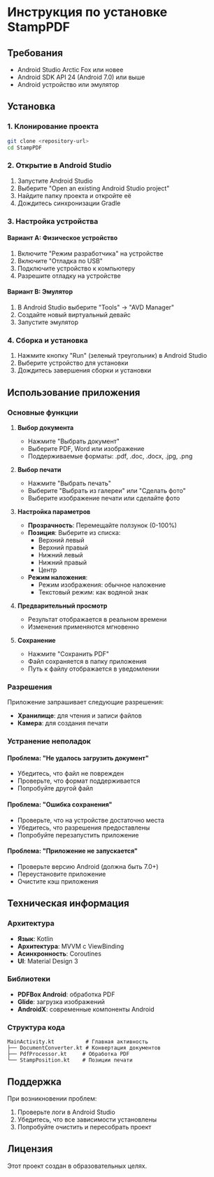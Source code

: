 # Инструкция по установке StampPDF

## Требования

- Android Studio Arctic Fox или новее
- Android SDK API 24 (Android 7.0) или выше
- Android устройство или эмулятор

## Установка

### 1. Клонирование проекта

```bash
git clone <repository-url>
cd StampPDF
```

### 2. Открытие в Android Studio

1. Запустите Android Studio
2. Выберите "Open an existing Android Studio project"
3. Найдите папку проекта и откройте её
4. Дождитесь синхронизации Gradle

### 3. Настройка устройства

#### Вариант A: Физическое устройство
1. Включите "Режим разработчика" на устройстве
2. Включите "Отладка по USB"
3. Подключите устройство к компьютеру
4. Разрешите отладку на устройстве

#### Вариант B: Эмулятор
1. В Android Studio выберите "Tools" → "AVD Manager"
2. Создайте новый виртуальный девайс
3. Запустите эмулятор

### 4. Сборка и установка

1. Нажмите кнопку "Run" (зеленый треугольник) в Android Studio
2. Выберите устройство для установки
3. Дождитесь завершения сборки и установки

## Использование приложения

### Основные функции

1. **Выбор документа**
   - Нажмите "Выбрать документ"
   - Выберите PDF, Word или изображение
   - Поддерживаемые форматы: .pdf, .doc, .docx, .jpg, .png

2. **Выбор печати**
   - Нажмите "Выбрать печать"
   - Выберите "Выбрать из галереи" или "Сделать фото"
   - Выберите изображение печати или сделайте фото

3. **Настройка параметров**
   - **Прозрачность**: Перемещайте ползунок (0-100%)
   - **Позиция**: Выберите из списка:
     - Верхний левый
     - Верхний правый
     - Нижний левый
     - Нижний правый
     - Центр
   - **Режим наложения**:
     - Режим изображения: обычное наложение
     - Текстовый режим: как водяной знак

4. **Предварительный просмотр**
   - Результат отображается в реальном времени
   - Изменения применяются мгновенно

5. **Сохранение**
   - Нажмите "Сохранить PDF"
   - Файл сохраняется в папку приложения
   - Путь к файлу отображается в уведомлении

### Разрешения

Приложение запрашивает следующие разрешения:
- **Хранилище**: для чтения и записи файлов
- **Камера**: для создания печати

### Устранение неполадок

#### Проблема: "Не удалось загрузить документ"
- Убедитесь, что файл не поврежден
- Проверьте, что формат поддерживается
- Попробуйте другой файл

#### Проблема: "Ошибка сохранения"
- Проверьте, что на устройстве достаточно места
- Убедитесь, что разрешения предоставлены
- Попробуйте перезапустить приложение

#### Проблема: "Приложение не запускается"
- Проверьте версию Android (должна быть 7.0+)
- Переустановите приложение
- Очистите кэш приложения

## Техническая информация

### Архитектура
- **Язык**: Kotlin
- **Архитектура**: MVVM с ViewBinding
- **Асинхронность**: Coroutines
- **UI**: Material Design 3

### Библиотеки
- **PDFBox Android**: обработка PDF
- **Glide**: загрузка изображений
- **AndroidX**: современные компоненты Android

### Структура кода
```
MainActivity.kt          # Главная активность
├── DocumentConverter.kt # Конвертация документов
├── PdfProcessor.kt     # Обработка PDF
└── StampPosition.kt    # Позиции печати
```

## Поддержка

При возникновении проблем:
1. Проверьте логи в Android Studio
2. Убедитесь, что все зависимости установлены
3. Попробуйте очистить и пересобрать проект

## Лицензия

Этот проект создан в образовательных целях.